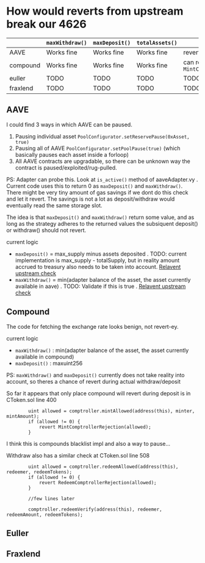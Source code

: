 # How would reverts from upstream break our 4626




|  |`maxWithdraw()`|`maxDeposit()`|`totalAssets()`|`deposit()`|`withdraw()`|
|--|---------------|--------------|---------------|-----------|----------|
|AAVE|Works fine|Works fine|Works fine|reverts error="29"|reverts error="29"|
|compound|Works fine|Works fine|Works fine|can revert `MintComptrollerRejection`|can revert `RedeemComptrollerRejection`|
|euller|TODO|TODO|TODO|TODO|TODO|
|fraxlend|TODO|TODO|TODO|TODO|TODO|



## AAVE

I could find 3 ways in which AAVE can be paused. 
1. Pausing individual asset `PoolConfigurator.setReservePause(0xAsset, true)`
2. Pausing all of AAVE `PoolConfigurator.setPoolPause(true)` (which basically pauses each asset inside a forloop)
3. All AAVE contracts are upgradable, so there can be unknown way the contract is paused/exploited/rug-pulled.

PS: Adapter can probe this. Look at `is_active()` method of aaveAdapter.vy . Current code uses this to return 0 as `maxDeposit()` and `maxWithdraw()`. There might be very tiny amount of gas savings if we dont do this check and let it revert. The savings is not a lot as deposit/withdraw would eventually read the same storage slot.

The idea is that `maxDeposit()` and `maxWithdraw()` return some value, and as long as the strategy adheres to the returned values the subsiquent deposit() or withdraw() should not revert.

current logic

- `maxDeposit()` = max_supply minus assets deposited . TODO: current implementation is max_supply - totalSupply, but in reality amount accrued to treasury also needs to be taken into account. [Relavent upstream check](https://github.com/aave/aave-v3-core/blob/94e571f3a7465201881a59555314cd550ccfda57/contracts/protocol/libraries/logic/ValidationLogic.sol#L57)
- `maxWithdraw()` = min(adapter balance of the asset, the asset currently available in aave) . TODO: Validate if this is true . [Relavent upstream check](https://github.com/aave/aave-v3-core/blob/94e571f3a7465201881a59555314cd550ccfda57/contracts/protocol/libraries/logic/ValidationLogic.sol#L87)

## Compound

The code for fetching the exchange rate looks benign, not revert-ey.

current logic

- `maxWithdraw()` : min(adapter balance of the asset, the asset currently available in compound)
- `maxDeposit()` : maxuint256

PS: `maxWithdraw()` and `maxDeposit()` currently does not take reality into account, so theres a chance of revert during actual withdraw/deposit


So far it appears that only place compound will revert during deposit is in CToken.sol line 400

```solidity
        uint allowed = comptroller.mintAllowed(address(this), minter, mintAmount);
        if (allowed != 0) {
            revert MintComptrollerRejection(allowed);
        }
```

I think this is compounds blacklist impl and also a way to pause...

Withdraw also has a similar check at CToken.sol line 508

```solidity
        uint allowed = comptroller.redeemAllowed(address(this), redeemer, redeemTokens);
        if (allowed != 0) {
            revert RedeemComptrollerRejection(allowed);
        }

        //few lines later

        comptroller.redeemVerify(address(this), redeemer, redeemAmount, redeemTokens);
```

## Euller


## Fraxlend
